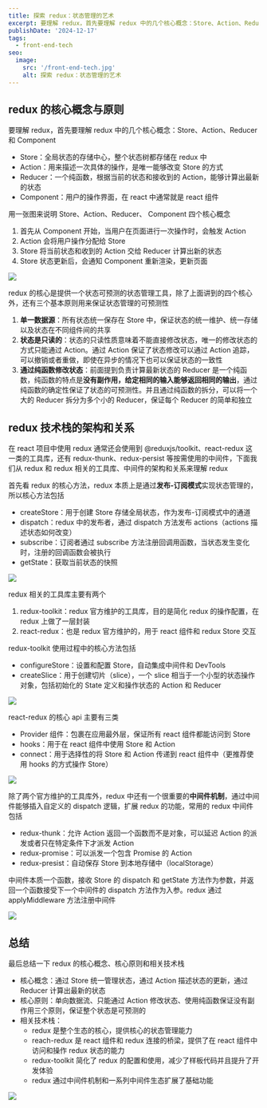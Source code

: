 ```yaml
---
title: 探索 redux：状态管理的艺术
excerpt: 要理解 redux，首先要理解 redux 中的几个核心概念：Store、Action、Reducer 和 Component
publishDate: '2024-12-17'
tags:
  - front-end-tech
seo:
  image:
    src: '/front-end-tech.jpg'
    alt: 探索 redux：状态管理的艺术
---
```


## redux 的核心概念与原则

要理解 redux，首先要理解 redux 中的几个核心概念：Store、Action、Reducer 和 Component

- Store：全局状态的存储中心，整个状态树都存储在 redux 中
- Action：用来描述一次具体的操作，是唯一能够改变 Store 的方式
- Reducer：一个纯函数，根据当前的状态和接收到的 Action，能够计算出最新的状态
- Component：用户的操作界面，在 react 中通常就是 react 组件

用一张图来说明 Store、Action、Reducer、 Component 四个核心概念

1. 首先从 Component 开始，当用户在页面进行一次操作时，会触发 Action
2. Action 会将用户操作分配给 Store
3. Store 将当前状态和收到的 Action 交给 Reducer 计算出新的状态
4. Store 状态更新后，会通知 Component 重新渲染，更新页面

![](https://notesimgs.oss-cn-shanghai.aliyuncs.com/img/Screenshot%202023-12-16%20at%2007.31.20.png)

redux 的核心是提供一个状态可预测的状态管理工具，除了上面讲到的四个核心外，还有三个基本原则用来保证状态管理的可预测性

1. **单一数据源**：所有状态统一保存在 Store 中，保证状态的统一维护、统一存储以及状态在不同组件间的共享
2. **状态是只读的**：状态的只读性质意味着不能直接修改状态，唯一的修改状态的方式只能通过 Action。通过 Action 保证了状态修改可以通过 Action 追踪，可以撤销或者重做，即使在异步的情况下也可以保证状态的一致性
3. **通过纯函数修改状态**：前面提到负责计算最新状态的 Reducer 是一个纯函数，纯函数的特点是**没有副作用，给定相同的输入能够返回相同的输出**，通过纯函数的确定性保证了状态的可预测性。并且通过纯函数的拆分，可以将一个大的 Reducer 拆分为多个小的 Reducer，保证每个 Reducer 的简单和独立

## redux 技术栈的架构和关系

在 react 项目中使用 redux 通常还会使用到 @reduxjs/toolkit、react-redux 这一类的工具库，还有 redux-thunk、redux-persist 等按需使用的中间件，下面我们从 redux 和 redux 相关的工具库、中间件的架构和关系来理解 redux

首先看 redux 的核心方法，redux 本质上是通过**发布-订阅模式**实现状态管理的，所以核心方法包括

- createStore：用于创建 Store 存储全局状态，作为发布-订阅模式中的通道
- dispatch：redux 中的发布者，通过 dispatch 方法发布 actions（actions 描述状态如何改变）
- subscribe：订阅者通过 subscribe 方法注册回调用函数，当状态发生变化时，注册的回调函数会被执行
- getState：获取当前状态的快照

![](https://notesimgs.oss-cn-shanghai.aliyuncs.com/img/Screenshot%202023-12-17%20at%2011.31.38.png)

redux 相关的工具库主要有两个

1. redux-toolkit：redux 官方维护的工具库，目的是简化 redux 的操作配置，在 redux 上做了一层封装
2. react-redux：也是 redux 官方维护的，用于 react 组件和 redux Store 交互

redux-toolkit 使用过程中的核心方法包括

- configureStore：设置和配置 Store，自动集成中间件和 DevTools
- createSlice：用于创建切片（slice），一个 slice 相当于一个小型的状态操作对象，包括初始化的 State 定义和操作状态的 Action 和 Reducer

![](https://notesimgs.oss-cn-shanghai.aliyuncs.com/img/Screenshot%202023-12-17%20at%2011.33.57.png)

react-redux 的核心 api 主要有三类

- Provider 组件：包裹在应用最外层，保证所有 react 组件都能访问到 Store
- hooks：用于在 react 组件中使用 Store 和 Action
- connect：用于选择性的将 Store 和 Action 传递到 react 组件中（更推荐使用 hooks 的方式操作 Store）

![](https://notesimgs.oss-cn-shanghai.aliyuncs.com/img/Screenshot%202023-12-17%20at%2011.36.37.png)

除了两个官方维护的工具库外，redux 中还有一个很重要的**中间件机制**，通过中间件能够插入自定义的 dispatch 逻辑，扩展 redux 的功能，常用的 redux 中间件包括

- redux-thunk：允许 Action 返回一个函数而不是对象，可以延迟 Action 的派发或者只在特定条件下才派发 Action
- redux-promise：可以派发一个包含 Promise 的 Action
- redux-presist：自动保存 Store 到本地存储中（localStorage）

中间件本质一个函数，接收 Store 的 dispatch 和 getState 方法作为参数，并返回一个函数接受下一个中间件的 dispatch 方法作为入参。redux 通过 applyMiddleware 方法注册中间件

![](https://notesimgs.oss-cn-shanghai.aliyuncs.com/img/Screenshot%202023-12-17%20at%2011.37.23.png)

## 总结

最后总结一下 redux 的核心概念、核心原则和相关技术栈

- 核心概念：通过 Store 统一管理状态，通过 Action 描述状态的更新，通过 Reducer 计算出最新的状态
- 核心原则：单向数据流、只能通过 Action 修改状态、使用纯函数保证没有副作用三个原则，保证整个状态是可预测的
- 相关技术栈：
  - redux 是整个生态的核心，提供核心的状态管理能力
  - reach-redux 是 react 组件和 redux 连接的桥梁，提供了在 react 组件中访问和操作 redux 状态的能力
  - redux-toolkit 简化了 redux 的配置和使用，减少了样板代码并且提升了开发体验
  - redux 通过中间件机制和一系列中间件生态扩展了基础功能

![](https://notesimgs.oss-cn-shanghai.aliyuncs.com/img/Screenshot%202023-12-17%20at%2011.14.04.png)

